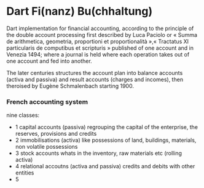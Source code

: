 # Dart Fi(nanz) Bu(chhaltung)

Dart implementation for financial accounting, according to the principle of the double account processing 
first described by Luca Paciolo or « Summa de arithmetica, geometria,
proportioni et proportionalità »,« Tractatus XI particularis de computibus et
scripturis » published 
of one account and in Venezia 1494;
where a journal is held where each operation takes out of one account and fed
into another.

The later centuries structures the account plan into balance accounts (activa
and passiva) and result accounts (charges and incomes), then theroised by Eugène Schmalenbach starting 1900.


### French accounting system

nine classes:

- 1 capital accounts (passiva) regrouping the capital of the enterprise, the
  reserves, provisions and credits
- 2 immobilisations (activa) like possessions of land, buildings, materials, non
  volatile possessions
- 3 stock accounts whats in the inventory, raw materials etc (rolling activa)
- 4 relational accoutns (activa and passiva) credits and debits with other
  entities
- 5 

